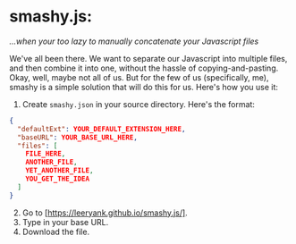 # smashy.js:
*...when your too lazy to manually concatenate your Javascript files*


We've all been there. We want to separate our Javascript into multiple files, and then combine it into one, without the hassle of copying-and-pasting. Okay, well, maybe not all of us. But for the few of us (specifically, me), smashy is a simple solution that will do this for us. Here's how you use it:

1. Create `smashy.json` in your source directory. Here's the format:
```json
{
  "defaultExt": YOUR_DEFAULT_EXTENSION_HERE,
  "baseURL": YOUR_BASE_URL_HERE,
  "files": [
    FILE_HERE,
    ANOTHER_FILE,
    YET_ANOTHER_FILE,
    YOU_GET_THE_IDEA
  ]
}
```
2. Go to [https://leeryank.github.io/smashy.js/].
3. Type in your base URL.
4. Download the file.
